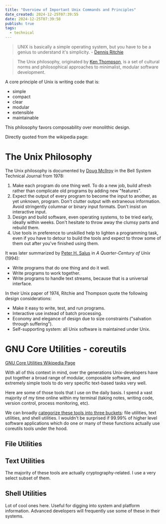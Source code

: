 ```yaml
---
title: "Overview of Important Unix Commands and Principles"
date_created: 2024-12-25T07:39:55
date: 2024-12-25T07:39:58
publish: true
tags:
  - technical
---
```


> UNIX is basically a simple operating system, but you have to be a genius to understand it's simplicity. - [Dennis Ritchie](https://en.wikipedia.org/wiki/Dennis_Ritchie)

> The Unix philosophy, originated by [Ken Thompson](https://en.wikipedia.org/wiki/Ken_Thompson), is a set of cultural norms and philosophical approaches to minimalist, modular software development.

A core principle of Unix is writing code that is:

- simple
- compact
- clear
- modular
- extensible
- maintainable

This philosophy favors composability over monolithic design.

Directly quoted from the wikipedia page:

# The Unix Philosophy

The Unix philosophy is documented by [Doug McIlroy](https://en.wikipedia.org/wiki/Doug_McIlroy) in the Bell System Technical Journal from 1978:

1. Make each program do one thing well. To do a new job, build afresh rather than complicate old programs by adding new "features".
2. Expect the output of every program to become the input to another, as yet unknown, program. Don't clutter output with extraneous information. Avoid stringently columnar or binary input formats. Don't insist on interactive input.
3. Design and build software, even operating systems, to be tried early, ideally within weeks. Don't hesitate to throw away the clumsy parts and rebuild them.
4. Use tools in preference to unskilled help to lighten a programming task, even if you have to detour to build the tools and expect to throw some of them out after you've finished using them.

It was later summarized by [Peter H. Salus](https://en.wikipedia.org/wiki/Peter_H._Salus) in _A Quarter-Century of Unix_ (1994):

- Write programs that do one thing and do it well.
- Write programs to work together.
- Write programs to handle text streams, because that is a universal interface.

In their Unix paper of 1974, Ritchie and Thompson quote the following design considerations:

- Make it easy to write, test, and run programs.
- Interactive use instead of batch processing.
- Economy and elegance of design due to size constraints ("salvation through suffering").
- Self-supporting system: all Unix software is maintained under Unix.

# GNU Core Utilities - coreutils

[GNU Core Utilities Wikipedia Page](https://en.wikipedia.org/wiki/GNU_Core_Utilities)

With all of this context in mind, over the generations Unix-developers have put together a broad range of modular, composable software, and extremely simple tools to do very specific text-based tasks very well.

Here are some of those tools that I use on the daily basis. I spend a vast majority of my time online within my terminal (taking notes, writing code, version control, process monitoring, etc).

We can broadly [categorize these tools into three buckets](https://en.wikipedia.org/wiki/List_of_GNU_Core_Utilities_commands): file utilities, text utilities, and shell utilities. I wouldn't be surprised if 99.99% of higher level software applications which do one or many of these functions actually use coreutils tools under the hood.

## File Utilities

## Text Utilities

The majority of these tools are actually cryptography-related. I use a very select subset of them.

## Shell Utilities

Lot of cool ones here. Useful for digging into system and platform information. Advanced developers will frequently use some of these in their systems.
